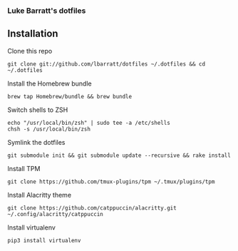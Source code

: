 ### Luke Barratt's dotfiles

## Installation

Clone this repo

    git clone git://github.com/lbarratt/dotfiles ~/.dotfiles && cd ~/.dotfiles

Install the Homebrew bundle

    brew tap Homebrew/bundle && brew bundle

Switch shells to ZSH

    echo "/usr/local/bin/zsh" | sudo tee -a /etc/shells
    chsh -s /usr/local/bin/zsh

Symlink the dotfiles

    git submodule init && git submodule update --recursive && rake install

Install TPM

    git clone https://github.com/tmux-plugins/tpm ~/.tmux/plugins/tpm

Install Alacritty theme

    git clone https://github.com/catppuccin/alacritty.git ~/.config/alacritty/catppuccin

Install virtualenv

    pip3 install virtualenv
